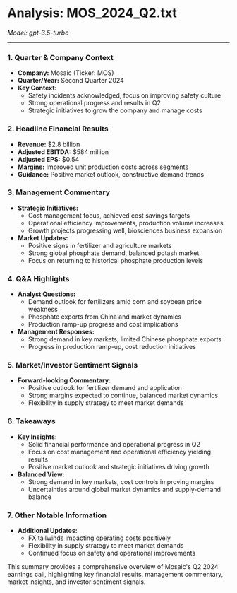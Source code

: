 # Analysis: MOS_2024_Q2.txt

*Model: gpt-3.5-turbo*

---

### 1. Quarter & Company Context
- **Company:** Mosaic (Ticker: MOS)
- **Quarter/Year:** Second Quarter 2024
- **Key Context:** 
  - Safety incidents acknowledged, focus on improving safety culture
  - Strong operational progress and results in Q2
  - Strategic initiatives to grow the company and manage costs

### 2. Headline Financial Results
- **Revenue:** $2.8 billion
- **Adjusted EBITDA:** $584 million
- **Adjusted EPS:** $0.54
- **Margins:** Improved unit production costs across segments
- **Guidance:** Positive market outlook, constructive demand trends

### 3. Management Commentary
- **Strategic Initiatives:**
  - Cost management focus, achieved cost savings targets
  - Operational efficiency improvements, production volume increases
  - Growth projects progressing well, biosciences business expansion
- **Market Updates:**
  - Positive signs in fertilizer and agriculture markets
  - Strong global phosphate demand, balanced potash market
  - Focus on returning to historical phosphate production levels

### 4. Q&A Highlights
- **Analyst Questions:**
  - Demand outlook for fertilizers amid corn and soybean price weakness
  - Phosphate exports from China and market dynamics
  - Production ramp-up progress and cost implications
- **Management Responses:**
  - Strong demand in key markets, limited Chinese phosphate exports
  - Progress in production ramp-up, cost reduction initiatives

### 5. Market/Investor Sentiment Signals
- **Forward-looking Commentary:**
  - Positive outlook for fertilizer demand and application
  - Strong margins expected to continue, balanced market dynamics
  - Flexibility in supply strategy to meet market demands

### 6. Takeaways
- **Key Insights:**
  - Solid financial performance and operational progress in Q2
  - Focus on cost management and operational efficiency yielding results
  - Positive market outlook and strategic initiatives driving growth
- **Balanced View:**
  - Strong demand in key markets, cost controls improving margins
  - Uncertainties around global market dynamics and supply-demand balance

### 7. Other Notable Information
- **Additional Updates:**
  - FX tailwinds impacting operating costs positively
  - Flexibility in supply strategy to meet market demands
  - Continued focus on safety and operational improvements

This summary provides a comprehensive overview of Mosaic's Q2 2024 earnings call, highlighting key financial results, management commentary, market insights, and investor sentiment signals.